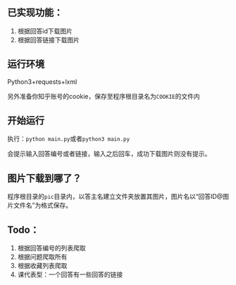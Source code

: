 ## **已实现功能**：

1. 根据回答id下载图片
2. 根据回答链接下载图片

## 运行环境

Python3+requests+lxml

另外准备你知乎账号的cookie，保存至程序根目录名为`COOKIE`的文件内

## 开始运行

执行：`python main.py`或者`python3 main.py`

会提示输入回答编号或者链接，输入之后回车，成功下载图片则没有提示。

## 图片下载到哪了？

程序根目录的`pic`目录内，以答主名建立文件夹放置其图片，图片名以“回答ID@图片文件名”为格式保存。

## Todo：

1. 根据回答编号的列表爬取
3. 根据问题爬取所有
4. 根据收藏列表爬取
4. 课代表型：一个回答有一些回答的链接

